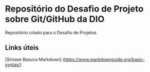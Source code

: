 # Repositório do Desafio de Projeto sobre Git/GitHub da DIO
Repositório criado para o Desafio de Projetos.

## Links úteis
[Sintaxe Basuca Markdown] (https://www.markdownguide.org/basic-syntax/)

